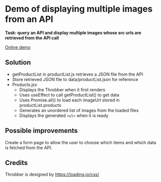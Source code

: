 # Demo of displaying multiple images from an API

**Task: query an API and display multiple images whose src urls are retrieved from the API call**

[Online demo](https://dciforks.github.io/images-from-api/)

## Solution

* getProductList in productList.js retrieves a JSON file from the API
* Store retrieved JSON file to data/productList.json for reference
* Products.jsx
  + Displays the Throbber when it first renders
  + Uses useEffect to call getProductList() to get data
  + Uses Promise.all() to load each imageUrl stored in productList.products
  + Generates an unordered list of images from the loaded files
  + Displays the generated `<ul>` when it is ready

## Possible improvements

Create a form page to allow the user to choose which items and which data is fetched from the API.

## Credits 

Throbber is designed by https://loading.io/css/

